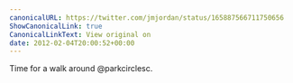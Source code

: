 ```yaml
---
canonicalURL: https://twitter.com/jmjordan/status/165887566711750656
ShowCanonicalLink: true
CanonicalLinkText: View original on
date: 2012-02-04T20:00:52+00:00
---
```

Time for a walk around @parkcirclesc.